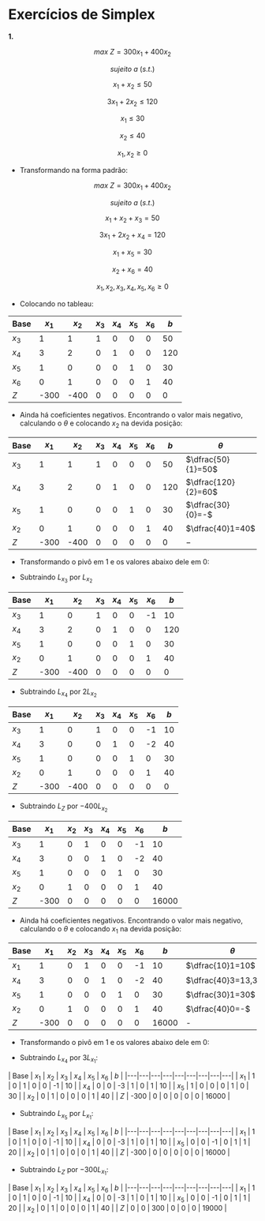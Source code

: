 # Exercícios de Simplex

**1.**

$$max\ Z=300x_1+400x_2$$

$$sujeito\ a\ (s.t.)$$

$$x_1+x_2\leq50$$

$$3x_1+2x_2\leq120$$

$$x_1\leq30$$

$$x_2\leq40$$

$$x_1,x_2\geq0$$

- Transformando na forma padrão:

$$max\ Z=300x_1+400x_2$$

$$sujeito\ a\ (s.t.)$$

$$x_1+x_2+x_3=50$$

$$3x_1+2x_2+x_4=120$$

$$x_1+x_5=30$$

$$x_2+x_6=40$$

$$x_1,x_2,x_3,x_4,x_5,x_6\geq0$$

- Colocando no tableau:

| Base | $x_1$ | $x_2$ | $x_3$ | $x_4$ | $x_5$ | $x_6$ | $b$ |
|---|---|---|---|---|---|---|---|
| $x_3$ | 1 | 1 | 1 | 0 | 0 | 0 | 50 |
| $x_4$ | 3 | 2 | 0 | 1 | 0 | 0 | 120 |
| $x_5$ | 1 | 0 | 0 | 0 | 1 | 0 | 30 |
| $x_6$ | 0 | 1 | 0 | 0 | 0 | 1 | 40 |
| $Z$ | -300 | -400 | 0 | 0 | 0 | 0 | 0 |

- Ainda há coeficientes negativos. Encontrando o valor mais negativo, calculando o $\theta$ e colocando $x_2$ na devida posição:

| Base | $x_1$ | $x_2$ | $x_3$ | $x_4$ | $x_5$ | $x_6$ | $b$ | $\theta$ |
|---|---|---|---|---|---|---|---|---|
| $x_3$ | 1 | 1 | 1 | 0 | 0 | 0 | 50 | $\dfrac{50}{1}=50$ |
| $x_4$ | 3 | 2 | 0 | 1 | 0 | 0 | 120 | $\dfrac{120}{2}=60$ |
| $x_5$ | 1 | 0 | 0 | 0 | 1 | 0 | 30 | $\dfrac{30}{0}=-$ |
| $x_2$ | 0 | 1 | 0 | 0 | 0 | 1 | 40 | $\dfrac{40}1=40$ |
| $Z$ | -300 | -400 | 0 | 0 | 0 | 0 | 0 | $-$ |

- Transformando o pivô em 1 e os valores abaixo dele em 0:

- Subtraindo $L_{x_3}$ por $L_{x_2}$

| Base | $x_1$ | $x_2$ | $x_3$ | $x_4$ | $x_5$ | $x_6$ | $b$ |
|---|---|---|---|---|---|---|---|
| $x_3$ | 1 | 0 | 1 | 0 | 0 | -1 | 10 |
| $x_4$ | 3 | 2 | 0 | 1 | 0 | 0 | 120 |
| $x_5$ | 1 | 0 | 0 | 0 | 1 | 0 | 30 |
| $x_2$ | 0 | 1 | 0 | 0 | 0 | 1 | 40 |
| $Z$ | -300 | -400 | 0 | 0 | 0 | 0 | 0 |

- Subtraindo $L_{x_4}$ por $2L_{x_2}$

| Base | $x_1$ | $x_2$ | $x_3$ | $x_4$ | $x_5$ | $x_6$ | $b$ |
|---|---|---|---|---|---|---|---|
| $x_3$ | 1 | 0 | 1 | 0 | 0 | -1 | 10 |
| $x_4$ | 3 | 0 | 0 | 1 | 0 | -2 | 40 |
| $x_5$ | 1 | 0 | 0 | 0 | 1 | 0 | 30 |
| $x_2$ | 0 | 1 | 0 | 0 | 0 | 1 | 40 |
| $Z$ | -300 | -400 | 0 | 0 | 0 | 0 | 0 |

- Subtraindo $L_{Z}$ por $-400L_{x_2}$

| Base | $x_1$ | $x_2$ | $x_3$ | $x_4$ | $x_5$ | $x_6$ | $b$ |
|---|---|---|---|---|---|---|---|
| $x_3$ | 1 | 0 | 1 | 0 | 0 | -1 | 10 |
| $x_4$ | 3 | 0 | 0 | 1 | 0 | -2 | 40 |
| $x_5$ | 1 | 0 | 0 | 0 | 1 | 0 | 30 |
| $x_2$ | 0 | 1 | 0 | 0 | 0 | 1 | 40 |
| $Z$ | -300 | 0 | 0 | 0 | 0 | 0 | 16000 |

- Ainda há coeficientes negativos. Encontrando o valor mais negativo, calculando o $\theta$ e colocando $x_1$ na devida posição:

| Base | $x_1$ | $x_2$ | $x_3$ | $x_4$ | $x_5$ | $x_6$ | $b$ | $\theta$ |
|---|---|---|---|---|---|---|---|---|
| $x_1$ | 1 | 0 | 1 | 0 | 0 | -1 | 10 | $\dfrac{10}1=10$ |
| $x_4$ | 3 | 0 | 0 | 1 | 0 | -2 | 40 | $\dfrac{40}3=13,333...$ |
| $x_5$ | 1 | 0 | 0 | 0 | 1 | 0 | 30 | $\dfrac{30}1=30$ |
| $x_2$ | 0 | 1 | 0 | 0 | 0 | 1 | 40 | $\dfrac{40}0=-$ |
| $Z$ | -300 | 0 | 0 | 0 | 0 | 0 | 16000 | - |

- Transformando o pivô em 1 e os valores abaixo dele em 0:

- Subtraindo $L_{x_4}$ por $3L_{x_1}$:

| Base | $x_1$ | $x_2$ | $x_3$ | $x_4$ | $x_5$ | $x_6$ | $b$ |
|---|---|---|---|---|---|---|---|---|
| $x_1$ | 1 | 0 | 1 | 0 | 0 | -1 | 10 |
| $x_4$ | 0 | 0 | -3 | 1 | 0 | 1 | 10 |
| $x_5$ | 1 | 0 | 0 | 0 | 1 | 0 | 30 |
| $x_2$ | 0 | 1 | 0 | 0 | 0 | 1 | 40 |
| $Z$ | -300 | 0 | 0 | 0 | 0 | 0 | 16000 |

- Subtraindo $L_{x_5}$ por $L_{x_1}$:

| Base | $x_1$ | $x_2$ | $x_3$ | $x_4$ | $x_5$ | $x_6$ | $b$ |
|---|---|---|---|---|---|---|---|---|
| $x_1$ | 1 | 0 | 1 | 0 | 0 | -1 | 10 |
| $x_4$ | 0 | 0 | -3 | 1 | 0 | 1 | 10 |
| $x_5$ | 0 | 0 | -1 | 0 | 1 | 1 | 20 |
| $x_2$ | 0 | 1 | 0 | 0 | 0 | 1 | 40 |
| $Z$ | -300 | 0 | 0 | 0 | 0 | 0 | 16000 |

- Subtraindo $L_{Z}$ por $-300L_{x_1}$:

| Base | $x_1$ | $x_2$ | $x_3$ | $x_4$ | $x_5$ | $x_6$ | $b$ |
|---|---|---|---|---|---|---|---|---|
| $x_1$ | 1 | 0 | 1 | 0 | 0 | -1 | 10 |
| $x_4$ | 0 | 0 | -3 | 1 | 0 | 1 | 10 |
| $x_5$ | 0 | 0 | -1 | 0 | 1 | 1 | 20 |
| $x_2$ | 0 | 1 | 0 | 0 | 0 | 1 | 40 |
| $Z$ | 0 | 0 | 300 | 0 | 0 | 0 | 19000 |

